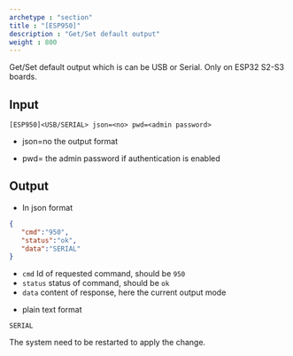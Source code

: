 ```yaml
---
archetype : "section"
title : "[ESP950]"
description : "Get/Set default output"
weight : 800
---
```

Get/Set default output which is can be USB or Serial. Only on ESP32 S2-S3 boards.

## Input
`[ESP950]<USB/SERIAL> json=<no> pwd=<admin password>`

* json=no
the output format


* pwd=<admin password>
the admin password if authentication is enabled


## Output

- In json format

```json
{
   "cmd":"950",
   "status":"ok",
   "data":"SERIAL"
}
```

* `cmd` Id of requested command, should be `950`
* `status` status of command, should be `ok`
* `data` content of response, here the current output mode

 - plain text format

```Text
SERIAL
```

The system need to be restarted to apply the change.
